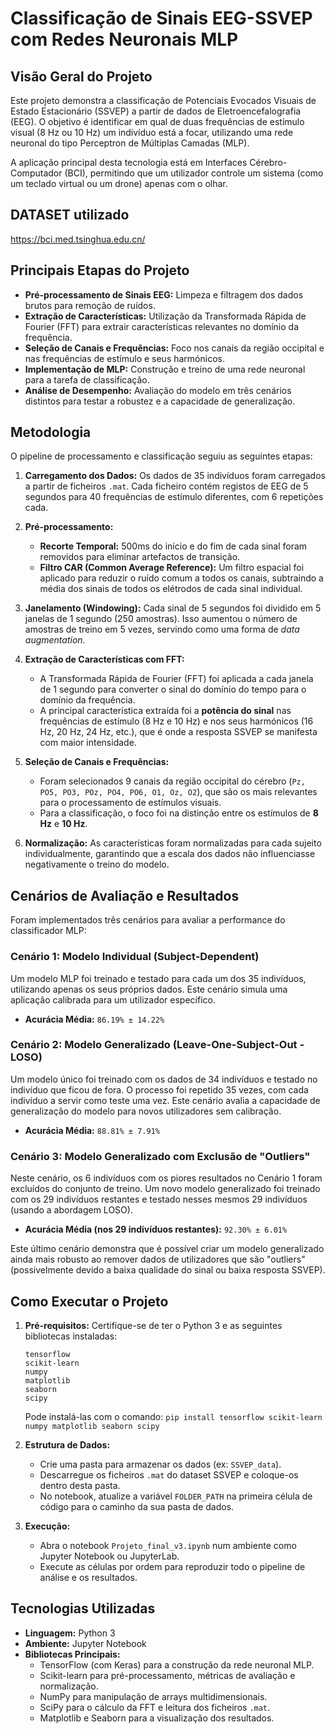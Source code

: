 # Classificação de Sinais EEG-SSVEP com Redes Neuronais MLP

## Visão Geral do Projeto

Este projeto demonstra a classificação de Potenciais Evocados Visuais de Estado Estacionário (SSVEP) a partir de dados de Eletroencefalografia (EEG). O objetivo é identificar em qual de duas frequências de estímulo visual (8 Hz ou 10 Hz) um indivíduo está a focar, utilizando uma rede neuronal do tipo Perceptron de Múltiplas Camadas (MLP).

A aplicação principal desta tecnologia está em Interfaces Cérebro-Computador (BCI), permitindo que um utilizador controle um sistema (como um teclado virtual ou um drone) apenas com o olhar.

## DATASET utilizado
https://bci.med.tsinghua.edu.cn/

## Principais Etapas do Projeto

* **Pré-processamento de Sinais EEG:** Limpeza e filtragem dos dados brutos para remoção de ruídos.
* **Extração de Características:** Utilização da Transformada Rápida de Fourier (FFT) para extrair características relevantes no domínio da frequência.
* **Seleção de Canais e Frequências:** Foco nos canais da região occipital e nas frequências de estímulo e seus harmónicos.
* **Implementação de MLP:** Construção e treino de uma rede neuronal para a tarefa de classificação.
* **Análise de Desempenho:** Avaliação do modelo em três cenários distintos para testar a robustez e a capacidade de generalização.

## Metodologia

O pipeline de processamento e classificação seguiu as seguintes etapas:

1.  **Carregamento dos Dados:** Os dados de 35 indivíduos foram carregados a partir de ficheiros `.mat`. Cada ficheiro contém registos de EEG de 5 segundos para 40 frequências de estímulo diferentes, com 6 repetições cada.

2.  **Pré-processamento:**
    * **Recorte Temporal:** 500ms do início e do fim de cada sinal foram removidos para eliminar artefactos de transição.
    * **Filtro CAR (Common Average Reference):** Um filtro espacial foi aplicado para reduzir o ruído comum a todos os canais, subtraindo a média dos sinais de todos os elétrodos de cada sinal individual.

3.  **Janelamento (Windowing):** Cada sinal de 5 segundos foi dividido em 5 janelas de 1 segundo (250 amostras). Isso aumentou o número de amostras de treino em 5 vezes, servindo como uma forma de *data augmentation*.

4.  **Extração de Características com FFT:**
    * A Transformada Rápida de Fourier (FFT) foi aplicada a cada janela de 1 segundo para converter o sinal do domínio do tempo para o domínio da frequência.
    * A principal característica extraída foi a **potência do sinal** nas frequências de estímulo (8 Hz e 10 Hz) e nos seus harmónicos (16 Hz, 20 Hz, 24 Hz, etc.), que é onde a resposta SSVEP se manifesta com maior intensidade.

5.  **Seleção de Canais e Frequências:**
    * Foram selecionados 9 canais da região occipital do cérebro (`Pz, PO5, PO3, POz, PO4, PO6, O1, Oz, O2`), que são os mais relevantes para o processamento de estímulos visuais.
    * Para a classificação, o foco foi na distinção entre os estímulos de **8 Hz** e **10 Hz**.

6.  **Normalização:** As características foram normalizadas para cada sujeito individualmente, garantindo que a escala dos dados não influenciasse negativamente o treino do modelo.

## Cenários de Avaliação e Resultados

Foram implementados três cenários para avaliar a performance do classificador MLP:

### Cenário 1: Modelo Individual (Subject-Dependent)

Um modelo MLP foi treinado e testado para cada um dos 35 indivíduos, utilizando apenas os seus próprios dados. Este cenário simula uma aplicação calibrada para um utilizador específico.

* **Acurácia Média:** `86.19% ± 14.22%`

### Cenário 2: Modelo Generalizado (Leave-One-Subject-Out - LOSO)

Um modelo único foi treinado com os dados de 34 indivíduos e testado no indivíduo que ficou de fora. O processo foi repetido 35 vezes, com cada indivíduo a servir como teste uma vez. Este cenário avalia a capacidade de generalização do modelo para novos utilizadores sem calibração.

* **Acurácia Média:** `88.81% ± 7.91%`

### Cenário 3: Modelo Generalizado com Exclusão de "Outliers"

Neste cenário, os 6 indivíduos com os piores resultados no Cenário 1 foram excluídos do conjunto de treino. Um novo modelo generalizado foi treinado com os 29 indivíduos restantes e testado nesses mesmos 29 indivíduos (usando a abordagem LOSO).

* **Acurácia Média (nos 29 indivíduos restantes):** `92.30% ± 6.01%`

Este último cenário demonstra que é possível criar um modelo generalizado ainda mais robusto ao remover dados de utilizadores que são "outliers" (possivelmente devido a baixa qualidade do sinal ou baixa resposta SSVEP).

## Como Executar o Projeto

1.  **Pré-requisitos:** Certifique-se de ter o Python 3 e as seguintes bibliotecas instaladas:
    ```
    tensorflow
    scikit-learn
    numpy
    matplotlib
    seaborn
    scipy
    ```
    Pode instalá-las com o comando:
    `pip install tensorflow scikit-learn numpy matplotlib seaborn scipy`

2.  **Estrutura de Dados:**
    * Crie uma pasta para armazenar os dados (ex: `SSVEP_data`).
    * Descarregue os ficheiros `.mat` do dataset SSVEP e coloque-os dentro desta pasta.
    * No notebook, atualize a variável `FOLDER_PATH` na primeira célula de código para o caminho da sua pasta de dados.

3.  **Execução:**
    * Abra o notebook `Projeto_final_v3.ipynb` num ambiente como Jupyter Notebook ou JupyterLab.
    * Execute as células por ordem para reproduzir todo o pipeline de análise e os resultados.

## Tecnologias Utilizadas

* **Linguagem:** Python 3
* **Ambiente:** Jupyter Notebook
* **Bibliotecas Principais:**
    * TensorFlow (com Keras) para a construção da rede neuronal MLP.
    * Scikit-learn para pré-processamento, métricas de avaliação e normalização.
    * NumPy para manipulação de arrays multidimensionais.
    * SciPy para o cálculo da FFT e leitura dos ficheiros `.mat`.
    * Matplotlib e Seaborn para a visualização dos resultados.

